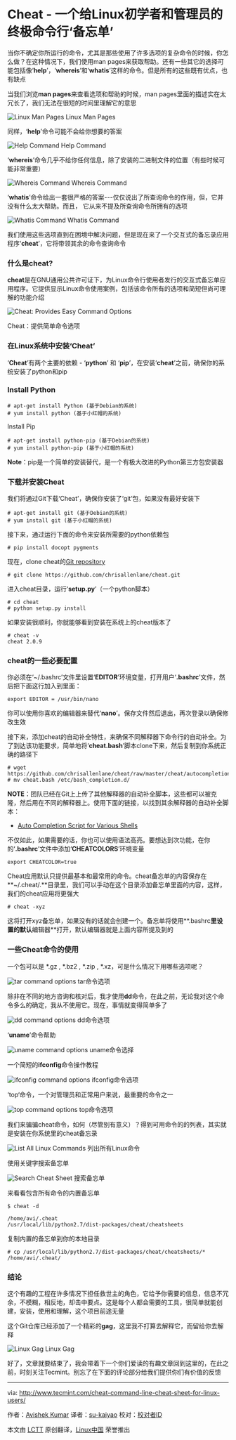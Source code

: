 Cheat - 一个给Linux初学者和管理员的终极命令行‘备忘单’
==============================================================================================
当你不确定你所运行的命令，尤其是那些使用了许多选项的复杂命令的时候，你怎么做？在这种情况下，我们使用man pages来获取帮助。还有一些其它的选择可能包括像‘**help**’，‘**whereis**’和‘**whatis**’这样的命令。但是所有的这些既有优点，也有缺点

当我们浏览**man pages**来查看选项和帮助的时候，man pages里面的描述实在太冗长了，我们无法在很短的时间里理解它的意思

![Linux Man Pages](http://www.tecmint.com/wp-content/uploads/2014/07/Linux-Man-Pages.jpeg)
Linux Man Pages

同样，‘**help**’命令可能不会给你想要的答案

![Help Command](http://www.tecmint.com/wp-content/uploads/2014/07/help-command.jpeg)
Help Command

‘**whereis**’命令几乎不给你任何信息，除了安装的二进制文件的位置（有些时候可能非常重要）

![Whereis Command](http://www.tecmint.com/wp-content/uploads/2014/07/whereis-command.jpeg)
Whereis Command

‘**whatis**’命令给出一套很严格的答案---仅仅说出了所查询命令的作用，但，它并没有什么太大帮助。而且， 它从来不提及所查询命令所拥有的选项

![Whatis Command](http://www.tecmint.com/wp-content/uploads/2014/07/whatis-command.jpeg)
Whatis Command

我们使用这些选项直到在困境中解决问题，但是现在来了一个交互式的备忘录应用程序‘**cheat**’，它将带领其余的命令查询命令

### 什么是cheat? ###

**cheat**是在GNU通用公共许可证下，为Linux命令行使用者发行的交互式备忘单应用程序。它提供显示Linux命令使用案例，包括该命令所有的选项和简短但尚可理解的功能介绍

![Cheat: Provides Easy Command Options](http://www.tecmint.com/wp-content/uploads/2014/07/cheat-sheet.jpeg)

Cheat：提供简单命令选项

### 在Linux系统中安装‘Cheat’ ###

‘**Cheat**’有两个主要的依赖 - ‘**python**’ 和 ‘**pip**’，在安装‘**cheat**’之前，确保你的系统安装了python和pip

### Install Python ###

	# apt-get install Python (基于Debian的系统)
	# yum install python (基于小红帽的系统)

Install Pip

	# apt-get install python-pip (基于Debian的系统)
	# yum install python-pip (基于小红帽的系统)

**Note**：pip是一个简单的安装替代，是一个有极大改进的Python第三方包安装器

### 下载并安装Cheat ###

我们将通过Git下载‘Cheat’，确保你安装了‘git’包，如果没有最好安装下

	# apt-get install git (基于Debian的系统)
	# yum install git (基于小红帽的系统)

接下来，通过运行下面的命令来安装所需要的python依赖包

	# pip install docopt pygments

现在，clone cheat的[Git repository][1]

	# git clone https://github.com/chrisallenlane/cheat.git

进入cheat目录，运行‘**setup.py**’（一个python脚本）

	# cd cheat
	# python setup.py install

如果安装很顺利，你就能够看到安装在系统上的cheat版本了

	# cheat -v
	cheat 2.0.9

### cheat的一些必要配置 ###

你必须在‘~/.bashrc’文件里设置‘**EDITOR**’环境变量，打开用户‘**.bashrc**’文件，然后把下面这行加入到里面：

	export EDITOR = /usr/bin/nano

你可以使用你喜欢的编辑器来替代‘**nano**’。保存文件然后退出，再次登录以确保修改生效

接下来，添加cheat的自动补全特性，来确保不同解释器下命令行的自动补全。为了到达该功能要求，简单地将‘**cheat.bash**’脚本clone下来，然后复制到你系统正确的路径下

	# wget https://github.com/chrisallenlane/cheat/raw/master/cheat/autocompletion/cheat.bash 
	# mv cheat.bash /etc/bash_completion.d/

**NOTE**：团队已经在Git上上传了其他解释器的自动补全脚本，这些都可以被克隆，然后用在不同的解释器上。使用下面的链接，以找到其余解释器的自动补全脚本：

- [Auto Completion Script for Various Shells][2]

不仅如此，如果需要的话，你也可以使用语法高亮。要想达到次功能，在你的‘**.bashrc**’文件中添加‘**CHEATCOLORS**’环境变量

	export CHEATCOLOR=true

Cheat应用默认只提供最基本和最常用的命令。cheat备忘单的内容保存在**~/.cheat/.**目录里，我们可以手动在这个目录添加备忘单里面的内容，这样，我们的cheat应用将更强大

	# cheat -xyz

这将打开xyz备忘单，如果没有的话就会创建一个。备忘单将使用**.bashrc**里设置的默认**编辑器**打开，默认编辑器就是上面内容所提及到的

### 一些Cheat命令的使用 ###

一个包可以是 *.gz , *.bz2 , *.zip , *.xz，可是什么情况下用哪些选项呢？

![tar command options](http://www.tecmint.com/wp-content/uploads/2014/07/cheat-tar.jpeg)
tar命令选项

除非在不同的地方咨询和核对后，我才使用**dd**命令，在此之前，无论我对这个命令多么的确定，我从不使用它。现在，事情就变得简单多了

![dd command options](http://www.tecmint.com/wp-content/uploads/2014/07/cheat-dd.jpeg)
dd命令选项

‘**uname**’命令帮助

![uname command options](http://www.tecmint.com/wp-content/uploads/2014/07/uname-command.jpeg)
uname命令选择

一个简短的**ifconfig**命令操作教程

![ifconfig command options](http://www.tecmint.com/wp-content/uploads/2014/07/ifconfig-command.jpeg)
ifconfig命令选项

‘top‘命令，一个对管理员和正常用户来说，最重要的命令之一

![top command options](http://www.tecmint.com/wp-content/uploads/2014/07/top-command.jpeg)
top命令选项

我们来骗骗cheat命令，如何（尽管别有意义）？得到可用命令的的列表，其实就是安装在你系统里的cheat备忘录

![List All Linux Commands](http://www.tecmint.com/wp-content/uploads/2014/07/linux-commands.jpeg)
列出所有Linux命令

使用关键字搜索备忘单

![Search Cheat Sheet](http://www.tecmint.com/wp-content/uploads/2014/07/search-cheat-sheet.jpeg)
搜索备忘单

来看看包含所有命令的内置备忘单

	$ cheat -d

	/home/avi/.cheat
	/usr/local/lib/python2.7/dist-packages/cheat/cheatsheets

复制内置的备忘单到你的本地目录

	# cp /usr/local/lib/python2.7/dist-packages/cheat/cheatsheets/* /home/avi/.cheat/

### 结论 ###

这个有趣的工程在许多情况下担任救世主的角色，它给予你需要的信息，信息不冗余，不模糊，相反地，却击中要点。这是每个人都会需要的工具，很简单就能创建，安装，使用和理解，这个项目前途无量

这个Git仓库已经添加了一个精彩的**gag**，这里我不打算去解释它，而留给你去解释

![Linux Gag](http://www.tecmint.com/wp-content/uploads/2014/07/linux-gag.jpeg)
Linux Gag

好了，文章就要结束了，我会带着下一个你们爱读的有趣文章回到这里的，在此之前，时刻关注Tecmint。别忘了在下面的评论部分给我们提供你们有价值的反馈

-------------------------------------------------------------------------------------------------------------------------------

via: http://www.tecmint.com/cheat-command-line-cheat-sheet-for-linux-users/
 
作者：[Avishek Kumar][a]
译者：[su-kaiyao](https://github.com/su-kaiyao)
校对：[校对者ID](https://github.com/校对者ID) 

本文由 [LCTT](https://github.com/LCTT/TranslateProject) 原创翻译，[Linux中国](http://linux.cn/) 荣誉推出

[a]:http://www.tecmint.com/author/avishek/
[1]:http://www.tecmint.com/install-git-to-create-and-share-your-own-projects-on-github-repository/
[2]:https://github.com/chrisallenlane/cheat/tree/master/cheat/autocompletion

